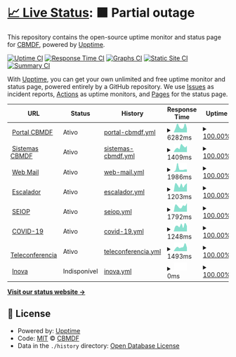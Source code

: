 # [📈 Live Status](https://CBMDF.github.io/upptime): <!--live status--> **🟧 Partial outage**

This repository contains the open-source uptime monitor and status page for [CBMDF](www.cbm.df.gov.br), powered by [Upptime](https://github.com/upptime/upptime).

[![Uptime CI](https://github.com/koj-co/upptime/workflows/Uptime%20CI/badge.svg)](https://github.com/koj-co/upptime/actions?query=workflow%3A%22Uptime+CI%22)
[![Response Time CI](https://github.com/koj-co/upptime/workflows/Response%20Time%20CI/badge.svg)](https://github.com/koj-co/upptime/actions?query=workflow%3A%22Response+Time+CI%22)
[![Graphs CI](https://github.com/koj-co/upptime/workflows/Graphs%20CI/badge.svg)](https://github.com/koj-co/upptime/actions?query=workflow%3A%22Graphs+CI%22)
[![Static Site CI](https://github.com/koj-co/upptime/workflows/Static%20Site%20CI/badge.svg)](https://github.com/koj-co/upptime/actions?query=workflow%3A%22Static+Site+CI%22)
[![Summary CI](https://github.com/koj-co/upptime/workflows/Summary%20CI/badge.svg)](https://github.com/koj-co/upptime/actions?query=workflow%3A%22Summary+CI%22)

With [Upptime](https://upptime.js.org), you can get your own unlimited and free uptime monitor and status page, powered entirely by a GitHub repository. We use [Issues](https://github.com/CBMDF/upptime/issues) as incident reports, [Actions](https://github.com/CBMDF/upptime/actions) as uptime monitors, and [Pages](https://CBMDF.github.io/upptime) for the status page.

<!--start: status pages-->
<!-- This summary is generated by Upptime (https://github.com/upptime/upptime) -->
<!-- Do not edit this manually, your changes will be overwritten -->
<!-- prettier-ignore -->
| URL | Status | History | Response Time | Uptime |
| --- | ------ | ------- | ------------- | ------ |
| <img alt="" src="https://favicons.githubusercontent.com/www.cbm.df.gov.br" height="13"> [Portal CBMDF](https://www.cbm.df.gov.br) | Ativo | [portal-cbmdf.yml](https://github.com/CBMDF/upptime/commits/master/history/portal-cbmdf.yml) | <details><summary><img alt="Response time graph" src="./graphs/portal-cbmdf/response-time-week.png" height="20"> 6282ms</summary><br><a href="https://CBMDF.github.io/upptime/history/portal-cbmdf"><img alt="Response time 5377" src="https://img.shields.io/endpoint?url=https%3A%2F%2Fraw.githubusercontent.com%2FCBMDF%2Fupptime%2Fmaster%2Fapi%2Fportal-cbmdf%2Fresponse-time.json"></a><br><a href="https://CBMDF.github.io/upptime/history/portal-cbmdf"><img alt="24-hour response time 5443" src="https://img.shields.io/endpoint?url=https%3A%2F%2Fraw.githubusercontent.com%2FCBMDF%2Fupptime%2Fmaster%2Fapi%2Fportal-cbmdf%2Fresponse-time-day.json"></a><br><a href="https://CBMDF.github.io/upptime/history/portal-cbmdf"><img alt="7-day response time 6282" src="https://img.shields.io/endpoint?url=https%3A%2F%2Fraw.githubusercontent.com%2FCBMDF%2Fupptime%2Fmaster%2Fapi%2Fportal-cbmdf%2Fresponse-time-week.json"></a><br><a href="https://CBMDF.github.io/upptime/history/portal-cbmdf"><img alt="30-day response time 5380" src="https://img.shields.io/endpoint?url=https%3A%2F%2Fraw.githubusercontent.com%2FCBMDF%2Fupptime%2Fmaster%2Fapi%2Fportal-cbmdf%2Fresponse-time-month.json"></a><br><a href="https://CBMDF.github.io/upptime/history/portal-cbmdf"><img alt="1-year response time 5377" src="https://img.shields.io/endpoint?url=https%3A%2F%2Fraw.githubusercontent.com%2FCBMDF%2Fupptime%2Fmaster%2Fapi%2Fportal-cbmdf%2Fresponse-time-year.json"></a></details> | <details><summary><a href="https://CBMDF.github.io/upptime/history/portal-cbmdf">100.00%</a></summary><a href="https://CBMDF.github.io/upptime/history/portal-cbmdf"><img alt="All-time uptime 99.31%" src="https://img.shields.io/endpoint?url=https%3A%2F%2Fraw.githubusercontent.com%2FCBMDF%2Fupptime%2Fmaster%2Fapi%2Fportal-cbmdf%2Fuptime.json"></a><br><a href="https://CBMDF.github.io/upptime/history/portal-cbmdf"><img alt="24-hour uptime 100.00%" src="https://img.shields.io/endpoint?url=https%3A%2F%2Fraw.githubusercontent.com%2FCBMDF%2Fupptime%2Fmaster%2Fapi%2Fportal-cbmdf%2Fuptime-day.json"></a><br><a href="https://CBMDF.github.io/upptime/history/portal-cbmdf"><img alt="7-day uptime 100.00%" src="https://img.shields.io/endpoint?url=https%3A%2F%2Fraw.githubusercontent.com%2FCBMDF%2Fupptime%2Fmaster%2Fapi%2Fportal-cbmdf%2Fuptime-week.json"></a><br><a href="https://CBMDF.github.io/upptime/history/portal-cbmdf"><img alt="30-day uptime 99.84%" src="https://img.shields.io/endpoint?url=https%3A%2F%2Fraw.githubusercontent.com%2FCBMDF%2Fupptime%2Fmaster%2Fapi%2Fportal-cbmdf%2Fuptime-month.json"></a><br><a href="https://CBMDF.github.io/upptime/history/portal-cbmdf"><img alt="1-year uptime 99.31%" src="https://img.shields.io/endpoint?url=https%3A%2F%2Fraw.githubusercontent.com%2FCBMDF%2Fupptime%2Fmaster%2Fapi%2Fportal-cbmdf%2Fuptime-year.json"></a></details>
| <img alt="" src="https://favicons.githubusercontent.com/sistemas.cbm.df.gov.br" height="13"> [Sistemas CBMDF](https://sistemas.cbm.df.gov.br) | Ativo | [sistemas-cbmdf.yml](https://github.com/CBMDF/upptime/commits/master/history/sistemas-cbmdf.yml) | <details><summary><img alt="Response time graph" src="./graphs/sistemas-cbmdf/response-time-week.png" height="20"> 1409ms</summary><br><a href="https://CBMDF.github.io/upptime/history/sistemas-cbmdf"><img alt="Response time 2073" src="https://img.shields.io/endpoint?url=https%3A%2F%2Fraw.githubusercontent.com%2FCBMDF%2Fupptime%2Fmaster%2Fapi%2Fsistemas-cbmdf%2Fresponse-time.json"></a><br><a href="https://CBMDF.github.io/upptime/history/sistemas-cbmdf"><img alt="24-hour response time 812" src="https://img.shields.io/endpoint?url=https%3A%2F%2Fraw.githubusercontent.com%2FCBMDF%2Fupptime%2Fmaster%2Fapi%2Fsistemas-cbmdf%2Fresponse-time-day.json"></a><br><a href="https://CBMDF.github.io/upptime/history/sistemas-cbmdf"><img alt="7-day response time 1409" src="https://img.shields.io/endpoint?url=https%3A%2F%2Fraw.githubusercontent.com%2FCBMDF%2Fupptime%2Fmaster%2Fapi%2Fsistemas-cbmdf%2Fresponse-time-week.json"></a><br><a href="https://CBMDF.github.io/upptime/history/sistemas-cbmdf"><img alt="30-day response time 1516" src="https://img.shields.io/endpoint?url=https%3A%2F%2Fraw.githubusercontent.com%2FCBMDF%2Fupptime%2Fmaster%2Fapi%2Fsistemas-cbmdf%2Fresponse-time-month.json"></a><br><a href="https://CBMDF.github.io/upptime/history/sistemas-cbmdf"><img alt="1-year response time 2073" src="https://img.shields.io/endpoint?url=https%3A%2F%2Fraw.githubusercontent.com%2FCBMDF%2Fupptime%2Fmaster%2Fapi%2Fsistemas-cbmdf%2Fresponse-time-year.json"></a></details> | <details><summary><a href="https://CBMDF.github.io/upptime/history/sistemas-cbmdf">100.00%</a></summary><a href="https://CBMDF.github.io/upptime/history/sistemas-cbmdf"><img alt="All-time uptime 98.73%" src="https://img.shields.io/endpoint?url=https%3A%2F%2Fraw.githubusercontent.com%2FCBMDF%2Fupptime%2Fmaster%2Fapi%2Fsistemas-cbmdf%2Fuptime.json"></a><br><a href="https://CBMDF.github.io/upptime/history/sistemas-cbmdf"><img alt="24-hour uptime 100.00%" src="https://img.shields.io/endpoint?url=https%3A%2F%2Fraw.githubusercontent.com%2FCBMDF%2Fupptime%2Fmaster%2Fapi%2Fsistemas-cbmdf%2Fuptime-day.json"></a><br><a href="https://CBMDF.github.io/upptime/history/sistemas-cbmdf"><img alt="7-day uptime 100.00%" src="https://img.shields.io/endpoint?url=https%3A%2F%2Fraw.githubusercontent.com%2FCBMDF%2Fupptime%2Fmaster%2Fapi%2Fsistemas-cbmdf%2Fuptime-week.json"></a><br><a href="https://CBMDF.github.io/upptime/history/sistemas-cbmdf"><img alt="30-day uptime 99.84%" src="https://img.shields.io/endpoint?url=https%3A%2F%2Fraw.githubusercontent.com%2FCBMDF%2Fupptime%2Fmaster%2Fapi%2Fsistemas-cbmdf%2Fuptime-month.json"></a><br><a href="https://CBMDF.github.io/upptime/history/sistemas-cbmdf"><img alt="1-year uptime 98.73%" src="https://img.shields.io/endpoint?url=https%3A%2F%2Fraw.githubusercontent.com%2FCBMDF%2Fupptime%2Fmaster%2Fapi%2Fsistemas-cbmdf%2Fuptime-year.json"></a></details>
| <img alt="" src="https://favicons.githubusercontent.com/webmail.cbm.df.gov.br" height="13"> [Web Mail](https://webmail.cbm.df.gov.br) | Ativo | [web-mail.yml](https://github.com/CBMDF/upptime/commits/master/history/web-mail.yml) | <details><summary><img alt="Response time graph" src="./graphs/web-mail/response-time-week.png" height="20"> 1986ms</summary><br><a href="https://CBMDF.github.io/upptime/history/web-mail"><img alt="Response time 2229" src="https://img.shields.io/endpoint?url=https%3A%2F%2Fraw.githubusercontent.com%2FCBMDF%2Fupptime%2Fmaster%2Fapi%2Fweb-mail%2Fresponse-time.json"></a><br><a href="https://CBMDF.github.io/upptime/history/web-mail"><img alt="24-hour response time 1054" src="https://img.shields.io/endpoint?url=https%3A%2F%2Fraw.githubusercontent.com%2FCBMDF%2Fupptime%2Fmaster%2Fapi%2Fweb-mail%2Fresponse-time-day.json"></a><br><a href="https://CBMDF.github.io/upptime/history/web-mail"><img alt="7-day response time 1986" src="https://img.shields.io/endpoint?url=https%3A%2F%2Fraw.githubusercontent.com%2FCBMDF%2Fupptime%2Fmaster%2Fapi%2Fweb-mail%2Fresponse-time-week.json"></a><br><a href="https://CBMDF.github.io/upptime/history/web-mail"><img alt="30-day response time 1661" src="https://img.shields.io/endpoint?url=https%3A%2F%2Fraw.githubusercontent.com%2FCBMDF%2Fupptime%2Fmaster%2Fapi%2Fweb-mail%2Fresponse-time-month.json"></a><br><a href="https://CBMDF.github.io/upptime/history/web-mail"><img alt="1-year response time 2229" src="https://img.shields.io/endpoint?url=https%3A%2F%2Fraw.githubusercontent.com%2FCBMDF%2Fupptime%2Fmaster%2Fapi%2Fweb-mail%2Fresponse-time-year.json"></a></details> | <details><summary><a href="https://CBMDF.github.io/upptime/history/web-mail">100.00%</a></summary><a href="https://CBMDF.github.io/upptime/history/web-mail"><img alt="All-time uptime 99.83%" src="https://img.shields.io/endpoint?url=https%3A%2F%2Fraw.githubusercontent.com%2FCBMDF%2Fupptime%2Fmaster%2Fapi%2Fweb-mail%2Fuptime.json"></a><br><a href="https://CBMDF.github.io/upptime/history/web-mail"><img alt="24-hour uptime 100.00%" src="https://img.shields.io/endpoint?url=https%3A%2F%2Fraw.githubusercontent.com%2FCBMDF%2Fupptime%2Fmaster%2Fapi%2Fweb-mail%2Fuptime-day.json"></a><br><a href="https://CBMDF.github.io/upptime/history/web-mail"><img alt="7-day uptime 100.00%" src="https://img.shields.io/endpoint?url=https%3A%2F%2Fraw.githubusercontent.com%2FCBMDF%2Fupptime%2Fmaster%2Fapi%2Fweb-mail%2Fuptime-week.json"></a><br><a href="https://CBMDF.github.io/upptime/history/web-mail"><img alt="30-day uptime 99.95%" src="https://img.shields.io/endpoint?url=https%3A%2F%2Fraw.githubusercontent.com%2FCBMDF%2Fupptime%2Fmaster%2Fapi%2Fweb-mail%2Fuptime-month.json"></a><br><a href="https://CBMDF.github.io/upptime/history/web-mail"><img alt="1-year uptime 99.83%" src="https://img.shields.io/endpoint?url=https%3A%2F%2Fraw.githubusercontent.com%2FCBMDF%2Fupptime%2Fmaster%2Fapi%2Fweb-mail%2Fuptime-year.json"></a></details>
| <img alt="" src="https://favicons.githubusercontent.com/escalador.cbm.df.gov.br" height="13"> [Escalador](https://escalador.cbm.df.gov.br) | Ativo | [escalador.yml](https://github.com/CBMDF/upptime/commits/master/history/escalador.yml) | <details><summary><img alt="Response time graph" src="./graphs/escalador/response-time-week.png" height="20"> 1203ms</summary><br><a href="https://CBMDF.github.io/upptime/history/escalador"><img alt="Response time 1326" src="https://img.shields.io/endpoint?url=https%3A%2F%2Fraw.githubusercontent.com%2FCBMDF%2Fupptime%2Fmaster%2Fapi%2Fescalador%2Fresponse-time.json"></a><br><a href="https://CBMDF.github.io/upptime/history/escalador"><img alt="24-hour response time 882" src="https://img.shields.io/endpoint?url=https%3A%2F%2Fraw.githubusercontent.com%2FCBMDF%2Fupptime%2Fmaster%2Fapi%2Fescalador%2Fresponse-time-day.json"></a><br><a href="https://CBMDF.github.io/upptime/history/escalador"><img alt="7-day response time 1203" src="https://img.shields.io/endpoint?url=https%3A%2F%2Fraw.githubusercontent.com%2FCBMDF%2Fupptime%2Fmaster%2Fapi%2Fescalador%2Fresponse-time-week.json"></a><br><a href="https://CBMDF.github.io/upptime/history/escalador"><img alt="30-day response time 1154" src="https://img.shields.io/endpoint?url=https%3A%2F%2Fraw.githubusercontent.com%2FCBMDF%2Fupptime%2Fmaster%2Fapi%2Fescalador%2Fresponse-time-month.json"></a><br><a href="https://CBMDF.github.io/upptime/history/escalador"><img alt="1-year response time 1326" src="https://img.shields.io/endpoint?url=https%3A%2F%2Fraw.githubusercontent.com%2FCBMDF%2Fupptime%2Fmaster%2Fapi%2Fescalador%2Fresponse-time-year.json"></a></details> | <details><summary><a href="https://CBMDF.github.io/upptime/history/escalador">100.00%</a></summary><a href="https://CBMDF.github.io/upptime/history/escalador"><img alt="All-time uptime 98.49%" src="https://img.shields.io/endpoint?url=https%3A%2F%2Fraw.githubusercontent.com%2FCBMDF%2Fupptime%2Fmaster%2Fapi%2Fescalador%2Fuptime.json"></a><br><a href="https://CBMDF.github.io/upptime/history/escalador"><img alt="24-hour uptime 100.00%" src="https://img.shields.io/endpoint?url=https%3A%2F%2Fraw.githubusercontent.com%2FCBMDF%2Fupptime%2Fmaster%2Fapi%2Fescalador%2Fuptime-day.json"></a><br><a href="https://CBMDF.github.io/upptime/history/escalador"><img alt="7-day uptime 100.00%" src="https://img.shields.io/endpoint?url=https%3A%2F%2Fraw.githubusercontent.com%2FCBMDF%2Fupptime%2Fmaster%2Fapi%2Fescalador%2Fuptime-week.json"></a><br><a href="https://CBMDF.github.io/upptime/history/escalador"><img alt="30-day uptime 99.95%" src="https://img.shields.io/endpoint?url=https%3A%2F%2Fraw.githubusercontent.com%2FCBMDF%2Fupptime%2Fmaster%2Fapi%2Fescalador%2Fuptime-month.json"></a><br><a href="https://CBMDF.github.io/upptime/history/escalador"><img alt="1-year uptime 98.49%" src="https://img.shields.io/endpoint?url=https%3A%2F%2Fraw.githubusercontent.com%2FCBMDF%2Fupptime%2Fmaster%2Fapi%2Fescalador%2Fuptime-year.json"></a></details>
| <img alt="" src="https://favicons.githubusercontent.com/seiop.cbm.df.gov.br" height="13"> [SEIOP](https://seiop.cbm.df.gov.br) | Ativo | [seiop.yml](https://github.com/CBMDF/upptime/commits/master/history/seiop.yml) | <details><summary><img alt="Response time graph" src="./graphs/seiop/response-time-week.png" height="20"> 1792ms</summary><br><a href="https://CBMDF.github.io/upptime/history/seiop"><img alt="Response time 1604" src="https://img.shields.io/endpoint?url=https%3A%2F%2Fraw.githubusercontent.com%2FCBMDF%2Fupptime%2Fmaster%2Fapi%2Fseiop%2Fresponse-time.json"></a><br><a href="https://CBMDF.github.io/upptime/history/seiop"><img alt="24-hour response time 1231" src="https://img.shields.io/endpoint?url=https%3A%2F%2Fraw.githubusercontent.com%2FCBMDF%2Fupptime%2Fmaster%2Fapi%2Fseiop%2Fresponse-time-day.json"></a><br><a href="https://CBMDF.github.io/upptime/history/seiop"><img alt="7-day response time 1792" src="https://img.shields.io/endpoint?url=https%3A%2F%2Fraw.githubusercontent.com%2FCBMDF%2Fupptime%2Fmaster%2Fapi%2Fseiop%2Fresponse-time-week.json"></a><br><a href="https://CBMDF.github.io/upptime/history/seiop"><img alt="30-day response time 1608" src="https://img.shields.io/endpoint?url=https%3A%2F%2Fraw.githubusercontent.com%2FCBMDF%2Fupptime%2Fmaster%2Fapi%2Fseiop%2Fresponse-time-month.json"></a><br><a href="https://CBMDF.github.io/upptime/history/seiop"><img alt="1-year response time 1604" src="https://img.shields.io/endpoint?url=https%3A%2F%2Fraw.githubusercontent.com%2FCBMDF%2Fupptime%2Fmaster%2Fapi%2Fseiop%2Fresponse-time-year.json"></a></details> | <details><summary><a href="https://CBMDF.github.io/upptime/history/seiop">100.00%</a></summary><a href="https://CBMDF.github.io/upptime/history/seiop"><img alt="All-time uptime 98.54%" src="https://img.shields.io/endpoint?url=https%3A%2F%2Fraw.githubusercontent.com%2FCBMDF%2Fupptime%2Fmaster%2Fapi%2Fseiop%2Fuptime.json"></a><br><a href="https://CBMDF.github.io/upptime/history/seiop"><img alt="24-hour uptime 100.00%" src="https://img.shields.io/endpoint?url=https%3A%2F%2Fraw.githubusercontent.com%2FCBMDF%2Fupptime%2Fmaster%2Fapi%2Fseiop%2Fuptime-day.json"></a><br><a href="https://CBMDF.github.io/upptime/history/seiop"><img alt="7-day uptime 100.00%" src="https://img.shields.io/endpoint?url=https%3A%2F%2Fraw.githubusercontent.com%2FCBMDF%2Fupptime%2Fmaster%2Fapi%2Fseiop%2Fuptime-week.json"></a><br><a href="https://CBMDF.github.io/upptime/history/seiop"><img alt="30-day uptime 99.84%" src="https://img.shields.io/endpoint?url=https%3A%2F%2Fraw.githubusercontent.com%2FCBMDF%2Fupptime%2Fmaster%2Fapi%2Fseiop%2Fuptime-month.json"></a><br><a href="https://CBMDF.github.io/upptime/history/seiop"><img alt="1-year uptime 98.54%" src="https://img.shields.io/endpoint?url=https%3A%2F%2Fraw.githubusercontent.com%2FCBMDF%2Fupptime%2Fmaster%2Fapi%2Fseiop%2Fuptime-year.json"></a></details>
| <img alt="" src="https://favicons.githubusercontent.com/covid.cbm.df.gov.br" height="13"> [COVID-19](https://covid.cbm.df.gov.br) | Ativo | [covid-19.yml](https://github.com/CBMDF/upptime/commits/master/history/covid-19.yml) | <details><summary><img alt="Response time graph" src="./graphs/covid-19/response-time-week.png" height="20"> 1248ms</summary><br><a href="https://CBMDF.github.io/upptime/history/covid-19"><img alt="Response time 1182" src="https://img.shields.io/endpoint?url=https%3A%2F%2Fraw.githubusercontent.com%2FCBMDF%2Fupptime%2Fmaster%2Fapi%2Fcovid-19%2Fresponse-time.json"></a><br><a href="https://CBMDF.github.io/upptime/history/covid-19"><img alt="24-hour response time 902" src="https://img.shields.io/endpoint?url=https%3A%2F%2Fraw.githubusercontent.com%2FCBMDF%2Fupptime%2Fmaster%2Fapi%2Fcovid-19%2Fresponse-time-day.json"></a><br><a href="https://CBMDF.github.io/upptime/history/covid-19"><img alt="7-day response time 1248" src="https://img.shields.io/endpoint?url=https%3A%2F%2Fraw.githubusercontent.com%2FCBMDF%2Fupptime%2Fmaster%2Fapi%2Fcovid-19%2Fresponse-time-week.json"></a><br><a href="https://CBMDF.github.io/upptime/history/covid-19"><img alt="30-day response time 1116" src="https://img.shields.io/endpoint?url=https%3A%2F%2Fraw.githubusercontent.com%2FCBMDF%2Fupptime%2Fmaster%2Fapi%2Fcovid-19%2Fresponse-time-month.json"></a><br><a href="https://CBMDF.github.io/upptime/history/covid-19"><img alt="1-year response time 1182" src="https://img.shields.io/endpoint?url=https%3A%2F%2Fraw.githubusercontent.com%2FCBMDF%2Fupptime%2Fmaster%2Fapi%2Fcovid-19%2Fresponse-time-year.json"></a></details> | <details><summary><a href="https://CBMDF.github.io/upptime/history/covid-19">100.00%</a></summary><a href="https://CBMDF.github.io/upptime/history/covid-19"><img alt="All-time uptime 98.59%" src="https://img.shields.io/endpoint?url=https%3A%2F%2Fraw.githubusercontent.com%2FCBMDF%2Fupptime%2Fmaster%2Fapi%2Fcovid-19%2Fuptime.json"></a><br><a href="https://CBMDF.github.io/upptime/history/covid-19"><img alt="24-hour uptime 100.00%" src="https://img.shields.io/endpoint?url=https%3A%2F%2Fraw.githubusercontent.com%2FCBMDF%2Fupptime%2Fmaster%2Fapi%2Fcovid-19%2Fuptime-day.json"></a><br><a href="https://CBMDF.github.io/upptime/history/covid-19"><img alt="7-day uptime 100.00%" src="https://img.shields.io/endpoint?url=https%3A%2F%2Fraw.githubusercontent.com%2FCBMDF%2Fupptime%2Fmaster%2Fapi%2Fcovid-19%2Fuptime-week.json"></a><br><a href="https://CBMDF.github.io/upptime/history/covid-19"><img alt="30-day uptime 99.95%" src="https://img.shields.io/endpoint?url=https%3A%2F%2Fraw.githubusercontent.com%2FCBMDF%2Fupptime%2Fmaster%2Fapi%2Fcovid-19%2Fuptime-month.json"></a><br><a href="https://CBMDF.github.io/upptime/history/covid-19"><img alt="1-year uptime 98.59%" src="https://img.shields.io/endpoint?url=https%3A%2F%2Fraw.githubusercontent.com%2FCBMDF%2Fupptime%2Fmaster%2Fapi%2Fcovid-19%2Fuptime-year.json"></a></details>
| <img alt="" src="https://favicons.githubusercontent.com/teleconferencia.cbm.df.gov.br" height="13"> [Teleconferencia](https://teleconferencia.cbm.df.gov.br) | Ativo | [teleconferencia.yml](https://github.com/CBMDF/upptime/commits/master/history/teleconferencia.yml) | <details><summary><img alt="Response time graph" src="./graphs/teleconferencia/response-time-week.png" height="20"> 1493ms</summary><br><a href="https://CBMDF.github.io/upptime/history/teleconferencia"><img alt="Response time 1362" src="https://img.shields.io/endpoint?url=https%3A%2F%2Fraw.githubusercontent.com%2FCBMDF%2Fupptime%2Fmaster%2Fapi%2Fteleconferencia%2Fresponse-time.json"></a><br><a href="https://CBMDF.github.io/upptime/history/teleconferencia"><img alt="24-hour response time 1523" src="https://img.shields.io/endpoint?url=https%3A%2F%2Fraw.githubusercontent.com%2FCBMDF%2Fupptime%2Fmaster%2Fapi%2Fteleconferencia%2Fresponse-time-day.json"></a><br><a href="https://CBMDF.github.io/upptime/history/teleconferencia"><img alt="7-day response time 1493" src="https://img.shields.io/endpoint?url=https%3A%2F%2Fraw.githubusercontent.com%2FCBMDF%2Fupptime%2Fmaster%2Fapi%2Fteleconferencia%2Fresponse-time-week.json"></a><br><a href="https://CBMDF.github.io/upptime/history/teleconferencia"><img alt="30-day response time 1348" src="https://img.shields.io/endpoint?url=https%3A%2F%2Fraw.githubusercontent.com%2FCBMDF%2Fupptime%2Fmaster%2Fapi%2Fteleconferencia%2Fresponse-time-month.json"></a><br><a href="https://CBMDF.github.io/upptime/history/teleconferencia"><img alt="1-year response time 1362" src="https://img.shields.io/endpoint?url=https%3A%2F%2Fraw.githubusercontent.com%2FCBMDF%2Fupptime%2Fmaster%2Fapi%2Fteleconferencia%2Fresponse-time-year.json"></a></details> | <details><summary><a href="https://CBMDF.github.io/upptime/history/teleconferencia">100.00%</a></summary><a href="https://CBMDF.github.io/upptime/history/teleconferencia"><img alt="All-time uptime 99.97%" src="https://img.shields.io/endpoint?url=https%3A%2F%2Fraw.githubusercontent.com%2FCBMDF%2Fupptime%2Fmaster%2Fapi%2Fteleconferencia%2Fuptime.json"></a><br><a href="https://CBMDF.github.io/upptime/history/teleconferencia"><img alt="24-hour uptime 100.00%" src="https://img.shields.io/endpoint?url=https%3A%2F%2Fraw.githubusercontent.com%2FCBMDF%2Fupptime%2Fmaster%2Fapi%2Fteleconferencia%2Fuptime-day.json"></a><br><a href="https://CBMDF.github.io/upptime/history/teleconferencia"><img alt="7-day uptime 100.00%" src="https://img.shields.io/endpoint?url=https%3A%2F%2Fraw.githubusercontent.com%2FCBMDF%2Fupptime%2Fmaster%2Fapi%2Fteleconferencia%2Fuptime-week.json"></a><br><a href="https://CBMDF.github.io/upptime/history/teleconferencia"><img alt="30-day uptime 99.95%" src="https://img.shields.io/endpoint?url=https%3A%2F%2Fraw.githubusercontent.com%2FCBMDF%2Fupptime%2Fmaster%2Fapi%2Fteleconferencia%2Fuptime-month.json"></a><br><a href="https://CBMDF.github.io/upptime/history/teleconferencia"><img alt="1-year uptime 99.97%" src="https://img.shields.io/endpoint?url=https%3A%2F%2Fraw.githubusercontent.com%2FCBMDF%2Fupptime%2Fmaster%2Fapi%2Fteleconferencia%2Fuptime-year.json"></a></details>
| <img alt="" src="https://favicons.githubusercontent.com/singular.cbm.df.gov.br" height="13"> [Inova](https://singular.cbm.df.gov.br/inova/) | Indisponível | [inova.yml](https://github.com/CBMDF/upptime/commits/master/history/inova.yml) | <details><summary><img alt="Response time graph" src="./graphs/inova/response-time-week.png" height="20"> 0ms</summary><br><a href="https://CBMDF.github.io/upptime/history/inova"><img alt="Response time 0" src="https://img.shields.io/endpoint?url=https%3A%2F%2Fraw.githubusercontent.com%2FCBMDF%2Fupptime%2Fmaster%2Fapi%2Finova%2Fresponse-time.json"></a><br><a href="https://CBMDF.github.io/upptime/history/inova"><img alt="24-hour response time 0" src="https://img.shields.io/endpoint?url=https%3A%2F%2Fraw.githubusercontent.com%2FCBMDF%2Fupptime%2Fmaster%2Fapi%2Finova%2Fresponse-time-day.json"></a><br><a href="https://CBMDF.github.io/upptime/history/inova"><img alt="7-day response time 0" src="https://img.shields.io/endpoint?url=https%3A%2F%2Fraw.githubusercontent.com%2FCBMDF%2Fupptime%2Fmaster%2Fapi%2Finova%2Fresponse-time-week.json"></a><br><a href="https://CBMDF.github.io/upptime/history/inova"><img alt="30-day response time 0" src="https://img.shields.io/endpoint?url=https%3A%2F%2Fraw.githubusercontent.com%2FCBMDF%2Fupptime%2Fmaster%2Fapi%2Finova%2Fresponse-time-month.json"></a><br><a href="https://CBMDF.github.io/upptime/history/inova"><img alt="1-year response time 0" src="https://img.shields.io/endpoint?url=https%3A%2F%2Fraw.githubusercontent.com%2FCBMDF%2Fupptime%2Fmaster%2Fapi%2Finova%2Fresponse-time-year.json"></a></details> | <details><summary><a href="https://CBMDF.github.io/upptime/history/inova">100.00%</a></summary><a href="https://CBMDF.github.io/upptime/history/inova"><img alt="All-time uptime 99.98%" src="https://img.shields.io/endpoint?url=https%3A%2F%2Fraw.githubusercontent.com%2FCBMDF%2Fupptime%2Fmaster%2Fapi%2Finova%2Fuptime.json"></a><br><a href="https://CBMDF.github.io/upptime/history/inova"><img alt="24-hour uptime 100.00%" src="https://img.shields.io/endpoint?url=https%3A%2F%2Fraw.githubusercontent.com%2FCBMDF%2Fupptime%2Fmaster%2Fapi%2Finova%2Fuptime-day.json"></a><br><a href="https://CBMDF.github.io/upptime/history/inova"><img alt="7-day uptime 100.00%" src="https://img.shields.io/endpoint?url=https%3A%2F%2Fraw.githubusercontent.com%2FCBMDF%2Fupptime%2Fmaster%2Fapi%2Finova%2Fuptime-week.json"></a><br><a href="https://CBMDF.github.io/upptime/history/inova"><img alt="30-day uptime 100.00%" src="https://img.shields.io/endpoint?url=https%3A%2F%2Fraw.githubusercontent.com%2FCBMDF%2Fupptime%2Fmaster%2Fapi%2Finova%2Fuptime-month.json"></a><br><a href="https://CBMDF.github.io/upptime/history/inova"><img alt="1-year uptime 99.98%" src="https://img.shields.io/endpoint?url=https%3A%2F%2Fraw.githubusercontent.com%2FCBMDF%2Fupptime%2Fmaster%2Fapi%2Finova%2Fuptime-year.json"></a></details>

<!--end: status pages-->

[**Visit our status website →**](https://CBMDF.github.io/upptime)

## 📄 License

- Powered by: [Upptime](https://github.com/upptime/upptime)
- Code: [MIT](./LICENSE) © [CBMDF](www.cbm.df.gov.br)
- Data in the `./history` directory: [Open Database License](https://opendatacommons.org/licenses/odbl/1-0/)

